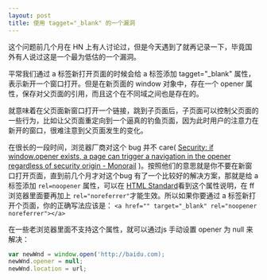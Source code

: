 ```yaml
---
layout: post
title: 使用 tagget="_blank" 的一个漏洞
---
```


这个问题前几个月在 HN 上有人讨论过，但是今天遇到了就再记录一下，毕竟国外有人说过这是一个最为低估的一个漏洞。

平常我们通过 a 标签新打开页面的时候会给 a 标签添加 tagget="_blank" 属性，表示新开一个窗口打开。但是在新页面的 window 对象中，存在一个 opener 属性，保存对父页面的引用，而且这个在不同域之间也是存在的。

就意味着在父页面新窗口打开一个链接，跳到子页面后，子页面可以控制父页面的一些行为，比如让父页面重定向到一个逼真的钓鱼页面，因为此时用户的注意力在新开的窗口，很难注意到父页面发生的变化。

在很长的一段时间，浏览器厂商对这个 bug 并不 care( [
 Security: if window.opener exists, a page can trigger a navigation in the opener regardless of security origin - 
 Monorail](https://bugs.chromium.org/p/chromium/issues/detail?id=168988) )。按照他们的意思就是你不要在新窗口打开页面，直到前几个月才对这个bug 有了一个比较好的解决方案，那就是给 a 标签添加 `rel=noopener` 属性，可以在 [HTML Standard](https://html.spec.whatwg.org/#link-type-noopener)看到这个属性说明，在 ff 浏览器里面要再加上 `rel="noreferrer"`才能生效。所以如果你要通过 a 标签新打开个页面，你的正确写法应该是：
`<a href="" target="_blank" rel="noopener noreferrer"></a>`

在一些老浏览器里面不支持这个属性，就可以通过js 手动设置  opener 为 null 来解决：
```js
var newWnd = window.open('http://baidu.com);
newWnd.opener = null;
newWnd.location = url;
```
